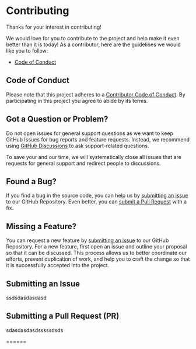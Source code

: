 # Contributing

Thanks for your interest in contributing!

We would love for you to contribute to the project and help make it even better than it is today!
As a contributor, here are the guidelines we would like you to follow:

 - [Code of Conduct](#code-of-conduct)

## <a name="code-of-conduct"></a> Code of Conduct

Please note that this project adheres to a [Contributor Code of Conduct][code-of-conduct].
By participating in this project you agree to abide by its terms.

## <a name="question"></a> Got a Question or Problem?

Do not open issues for general support questions as we want to keep GitHub Issues for bug reports and feature requests.
Instead, we recommend using [GitHub Discussions][discussions] to ask support-related questions.

To save your and our time, we will systematically close all issues that are requests for general support and redirect people to discussions.

## <a name="bug"></a> Found a Bug?

If you find a bug in the source code, you can help us by [submitting an issue](#issue) to our GitHub Repository.
Even better, you can [submit a Pull Request](#pull-request) with a fix.

## <a name="feature"></a> Missing a Feature?

You can request a new feature by [submitting an issue](#issue) to our GitHub Repository.
For a new feature, first open an issue and outline your proposal so that it can be discussed.
This process allows us to better coordinate our efforts, prevent duplication of work, and help you to craft the change so that it is successfully accepted into the project.

## <a name="issue"></a> Submitting an Issue

ssdsdasdasdasd

## <a name="pull-request"></a> Submitting a Pull Request (PR)

sdasdasdasdsssssdsds






[code-of-conduct]: ./CODE_OF_CONDUCT.md
[repository]: ./sadasdasssss
[discussions]: ./sdsdsdsdsd



======

